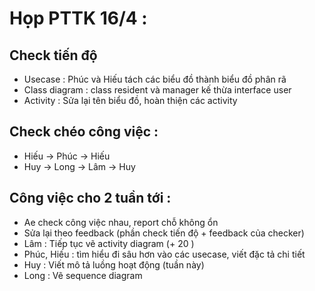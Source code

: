 # Họp PTTK 16/4 :
## Check tiến độ 
- Usecase : Phúc và Hiếu tách các biểu đồ thành biểu đồ phân rã
- Class diagram : class resident và manager kế thừa interface user 
- Activity : Sửa lại tên biểu đồ, hoàn thiện các activity 

## Check chéo công việc : 
- Hiếu -> Phúc -> Hiếu 
- Huy -> Long -> Lâm -> Huy 

## Công việc cho 2 tuần tới : 
- Ae check công việc nhau, report chỗ không ổn
- Sửa lại theo feedback (phần check tiến độ + feedback của checker)
- Lâm : Tiếp tục vẽ activity diagram (+ 20 )
- Phúc, Hiếu : tìm hiểu đi sâu hơn vào các usecase, viết đặc tả chi tiết  
- Huy : Viết mô tả luồng hoạt động (tuần này)
- Long : Vẽ sequence diagram